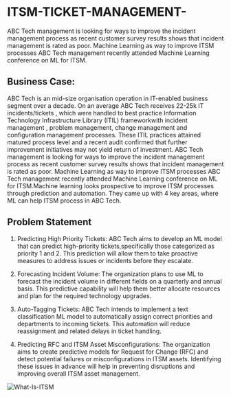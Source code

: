 # ITSM-TICKET-MANAGEMENT-
ABC Tech management is looking for ways to improve the incident management process as recent customer survey results shows that incident management is rated as poor. Machine Learning as way to improve ITSM processes ABC Tech management recently attended Machine Learning conference on ML for ITSM.

## Business Case:
ABC Tech is an mid-size organisation operation in IT-enabled business segment over a decade. On an average ABC Tech receives 22-25k IT incidents/tickets , which were handled to best practice Information Technology Infrastructure Library (ITIL) frameworkwith incident management , problem management, change management and configuration management processes. These ITIL practices attained matured process level and a recent audit confirmed that further improvement initiatives may not yield return of investment.
ABC Tech management is looking for ways to improve the incident management process as recent customer survey results shows that incident management is rated as poor.
Machine Learning as way to improve ITSM processes ABC Tech management recently attended Machine Learning conference on ML for ITSM.Machine learning looks prospective to improve ITSM processes through prediction and automation. They came up with 4 key areas, where ML can help ITSM process in ABC Tech.

## Problem Statement
   1) Predicting High Priority Tickets: ABC Tech aims to develop an ML model that can predict high-priority tickets,specifically those categorized as priority 1 and 2. This prediction will allow them to take proactive measures to address issues or incidents before they escalate.

   2) Forecasting Incident Volume: The organization plans to use ML to forecast the incident volume in different fields on a quarterly and annual basis. This predictive capability will help them better allocate resources and plan for the required technology upgrades.

   3) Auto-Tagging Tickets: ABC Tech intends to implement a text classification ML model to automatically assign correct priorities and departments to incoming tickets. This automation will reduce reassignment and related delays in ticket handling.

   4) Predicting RFC and ITSM Asset Misconfigurations: The organization aims to create predictive models for Request for Change (RFC) and detect potential failures or misconfigurations in ITSM assets. Identifying these issues in advance will help in preventing disruptions and improving overall ITSM asset management.

 ![What-Is-ITSM](https://github.com/AbhishekDighule/ITSM-TICKET-MANAGEMENT-/assets/145597070/391eae82-996b-49aa-ac6d-2deeab6fce7e)
                                                                    
